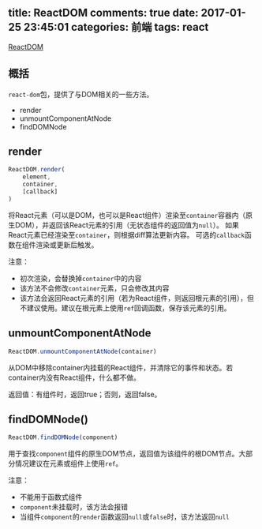 title: ReactDOM
comments: true
date: 2017-01-25 23:45:01
categories: 前端
tags: react
---

[ReactDOM](https://facebook.github.io/react/docs/react-dom.html)

## 概括

`react-dom`包，提供了与DOM相关的一些方法。

* render
* unmountComponentAtNode
* findDOMNode

## render

```javascript
ReactDOM.render(
    element,
    container,
    [callback]
)
```

将React元素（可以是DOM，也可以是React组件）渲染至`container`容器内（原生DOM），并返回该React元素的引用（无状态组件的返回值为`null`）。
如果React元素已经渲染至`container`，则根据diff算法更新内容。
可选的`callback`函数在组件渲染或更新后触发。

注意：
* 初次渲染，会替换掉`container`中的内容
* 该方法不会修改`container`元素，只会修改其内容
* 该方法会返回React元素的引用（若为React组件，则返回根元素的引用），但不建议使用。建议在根元素上使用`ref`回调函数，保存该元素的引用。

## unmountComponentAtNode

```javascript
ReactDOM.unmountComponentAtNode(container)
```

从DOM中移除container内挂载的React组件，并清除它的事件和状态。若container内没有React组件，什么都不做。

返回值：有组件时，返回true；否则，返回false。

## findDOMNode()

```javascript
ReactDOM.findDOMNode(component)
```

用于查找`component`组件的原生DOM节点，返回值为该组件的根DOM节点。大部分情况建议在元素或组件上使用`ref`。

注意：
* 不能用于函数式组件
* `component`未挂载时，该方法会报错
* 当组件`component`的`render`函数返回`null`或`false`时，该方法返回`null`
